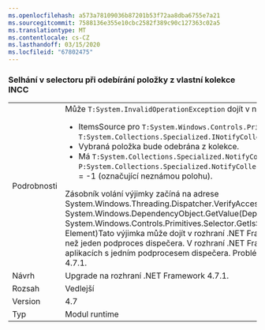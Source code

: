 ```yaml
---
ms.openlocfilehash: a573a78109036b87201b53f72aa8dba6755e7a21
ms.sourcegitcommit: 7588136e355e10cbc2582f389c90c127363c02a5
ms.translationtype: MT
ms.contentlocale: cs-CZ
ms.lasthandoff: 03/15/2020
ms.locfileid: "67802475"
---
```

### <a name="crash-in-selector-when-removing-an-item-from-a-custom-incc-collection"></a>Selhání v selectoru při odebírání položky z vlastní kolekce INCC

|   |   |
|---|---|
|Podrobnosti|Může <code>T:System.InvalidOperationException</code> dojít v následujícím scénáři:<ul><li>ItemsSource pro <code>T:System.Windows.Controls.Primitives.Selector</code> a je kolekce s <code>T:System.Collections.Specialized.INotifyCollectionChanged</code>vlastní implementaci .</li><li>Vybraná položka bude odebrána z kolekce.</li><li>Má <code>T:System.Collections.Specialized.NotifyCollectionChangedEventArgs</code> <code>P:System.Collections.Specialized.NotifyCollectionChangedEventArgs.OldStartingIndex</code> = -1 (označující neznámou polohu).</li></ul>Zásobník volání výjimky začíná na adrese System.Windows.Threading.Dispatcher.VerifyAccess() na adrese System.Windows.DependencyObject.GetValue(DependencyProperty dp) na adrese System.Windows.Controls.Primitives.Selector.GetIsSelected(DependencyObject Element)Tato výjimka může dojít v rozhraní .NET Framework 4.5, pokud aplikace má více než jeden podproces dispečera. V rozhraní .NET Framework 4.7 může dojít k výjimce také v aplikacích s jedním podprocesem dispečera. Problém je vyřešen v rozhraní .NET Framework 4.7.1.|
|Návrh|Upgrade na rozhraní .NET Framework 4.7.1.|
|Rozsah|Vedlejší|
|Version|4.7|
|Typ|Modul runtime|
